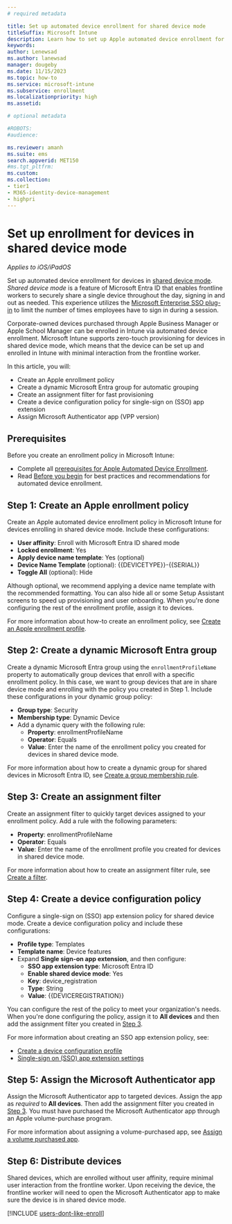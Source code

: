```yaml
---
# required metadata

title: Set up automated device enrollment for shared device mode 
titleSuffix: Microsoft Intune
description: Learn how to set up Apple automated device enrollment for iOS/iPadOS devices in shared device mode, a feature of Microsoft Entra.    
keywords:
author: Lenewsad
ms.author: lanewsad
manager: dougeby
ms.date: 11/15/2023
ms.topic: how-to
ms.service: microsoft-intune
ms.subservice: enrollment
ms.localizationpriority: high
ms.assetid: 

# optional metadata

#ROBOTS:
#audience:

ms.reviewer: amanh 
ms.suite: ems
search.appverid: MET150
#ms.tgt_pltfrm:
ms.custom: 
ms.collection:
- tier1
- M365-identity-device-management
- highpri
---  
```


# Set up enrollment for devices in shared device mode  

*Applies to iOS/iPadOS*  

Set up automated device enrollment for devices in [shared device mode](/azure/active-directory/develop/msal-ios-shared-devices). *Shared device mode* is a feature of Microsoft Entra ID that enables frontline workers to securely share a single device throughout the day, signing in and out as needed. This experience utilizes the [Microsoft Enterprise SSO plug-in](../configuration/use-enterprise-sso-plug-in-ios-ipados-with-intune.md) to limit the number of times employees have to sign in during a session.      

Corporate-owned devices purchased through Apple Business Manager or Apple School Manager can be enrolled in Intune via automated device enrollment.  Microsoft Intune supports zero-touch provisioning for devices in shared device mode, which means that the device can be set up and enrolled in Intune with minimal interaction from the frontline worker.     

In this article, you will:  

* Create an Apple enrollment policy
* Create a dynamic Microsoft Entra group for automatic grouping
* Create an assignment filter for fast provisioning
* Create a device configuration policy for single-sign on (SSO) app extension
* Assign Microsoft Authenticator app (VPP version)     

## Prerequisites 
Before you create an enrollment policy in Microsoft Intune:  

* Complete all [prerequisites for Apple Automated Device Enrollment](device-enrollment-program-enroll-ios.md#prerequisites).  
* Read [Before you begin](device-enrollment-program-enroll-ios.md#before-you-begin) for best practices and recommendations for automated device enrollment.  

## Step 1: Create an Apple enrollment policy  
Create an Apple automated device enrollment policy in Microsoft Intune for devices enrolling in shared device mode. Include these configurations:    
* **User affinity**: Enroll with Microsoft Entra ID shared mode  
* **Locked enrollment**: Yes  
* **Apply device name template**: Yes (optional)  
* **Device Name Template** (optional): {{DEVICETYPE}}-{{SERIAL}}   
* **Toggle All** (optional): Hide 

 Although optional, we recommend applying a device name template with the recommended formatting. You can also hide all or some Setup Assistant screens to speed up provisioning and user onboarding. When you're done configuring the rest of the enrollment profile, assign it to devices. 

 For more information about how-to create an enrollment policy, see [Create an Apple enrollment profile](device-enrollment-program-enroll-ios.md#create-an-apple-enrollment-profile).  

<a name='step-2-create-a-dynamic-azure-ad-group'></a>

## Step 2: Create a dynamic Microsoft Entra group
Create a dynamic Microsoft Entra group using the `enrollmentProfileName` property to automatically group devices that enroll with a specific enrollment policy. In this case, we want to group devices that are in share device mode and enrolling with the policy you created in Step 1. Include these configurations in your dynamic group policy:  
* **Group type**: Security
* **Membership type**: Dynamic Device  
* Add a dynamic query with the following rule: 
    * **Property**: enrollmentProfileName
    * **Operator**: Equals
    * **Value**: Enter the name of the enrollment policy you created for devices in  shared device mode. 

For more information about how to create a dynamic group for shared devices in Microsoft Entra ID, see [Create a group membership rule](/azure/active-directory/enterprise-users/groups-create-rule#to-create-a-group-membership-rule).  

## Step 3: Create an assignment filter

Create an assignment filter to quickly target devices assigned to your enrollment policy. Add a rule with the following parameters:   
* **Property**: enrollmentProfileName  
* **Operator**: Equals
* **Value**: Enter the name of the enrollment profile you created for devices in shared device mode.  

For more information about how to create an assignment filter rule, see [Create a filter](../fundamentals/filters.md#prerequisites).  

## Step 4: Create a device configuration policy
Configure a single-sign on (SSO) app extension policy for shared device mode. Create a device configuration policy and include these configurations:   
* **Profile type**: Templates
* **Template name**: Device features
* Expand **Single sign-on app extension**, and then configure:    
    * **SSO app extension type**: Microsoft Entra ID
    * **Enable shared device mode**: Yes  
    * **Key**: device_registration
    * **Type**: String
    * **Value**: {{DEVICEREGISTRATION}} 

You can configure the rest of the policy to meet your organization's needs. When you're done configuring the policy, assign it to **All devices** and then add the assignment filter you created in [Step 3](#step-3-create-an-assignment-filter).  

For more information about creating an SSO app extension policy, see:  
* [Create a device configuration profile](../configuration/device-features-configure.md#create-the-profile)  
* [Single-sign on (SSO) app extension settings](../configuration/device-features-configure.md#single-sign-on-app-extension)  

## Step 5: Assign the Microsoft Authenticator app
Assign the Microsoft Authenticator app to targeted devices. Assign the app as *required* to **All devices**. Then add the assignment filter you created in [Step 3](#step-3-create-an-assignment-filter). You must have purchased the Microsoft Authenticator app through an Apple volume-purchase program.      

For more information about assigning a volume-purchased app, see [Assign a volume purchased app](../apps/vpp-apps-ios.md#assign-a-volume-purchased-app).    

## Step 6: Distribute devices   

Shared devices, which are enrolled without user affinity, require minimal user interaction from the frontline worker. Upon receiving the device, the frontline worker will need to open the Microsoft Authenticator app to make sure the device is in shared device mode.   

[!INCLUDE [users-dont-like-enroll](../includes/users-dont-like-enroll.md)]  
